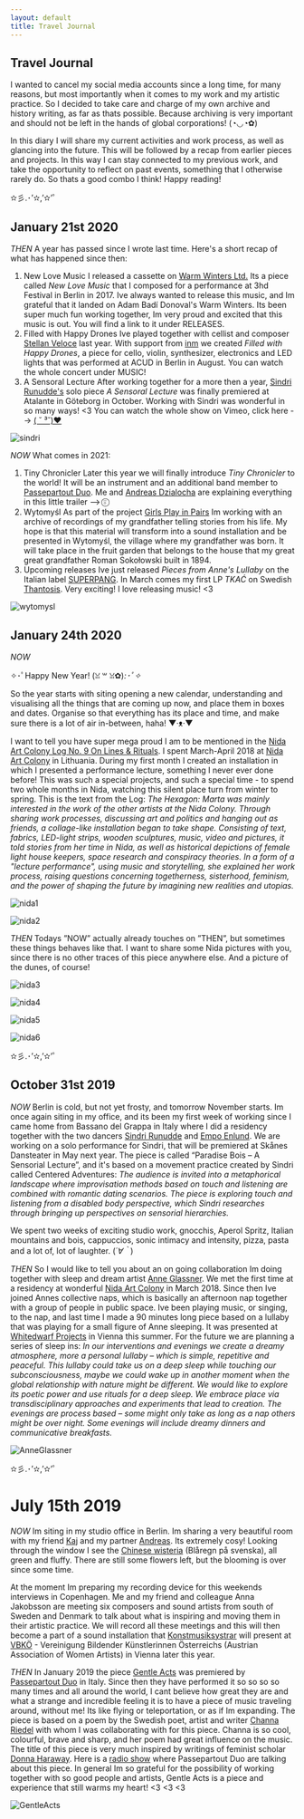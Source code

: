 ```yaml
---
layout: default
title: Travel Journal
---
```


## Travel Journal

I wanted to cancel my social media accounts since a long time, for many reasons, but most importantly when it comes to my work and my artistic practice. So I decided to take care and charge of my own archive and history writing, as far as thats possible. Because archiving is very important and should not be left in the hands of global corporations! (◔◡◔✿)

In this diary I will share my current activities and work process, as well as glancing into the future. This will be followed by a recap from earlier pieces and projects. In this way I can stay connected to my previous work, and take the opportunity to reflect on past events, something that I otherwise rarely do. So thats a good combo I think! Happy reading!

 ✫彡.･’✫,’✫’ﾟ

## January 21st 2020

*THEN*
A year has passed since I wrote last time. Here's a short recap of what has happened since then:

1. New Love Music
I released a cassette on [Warm Winters Ltd.](https://warmwinters.ltd/) Its a piece called *New Love Music* that I composed for a performance at 3hd Festival in Berlin in 2017. Ive always wanted to release this music, and Im grateful that it landed on Adam Badí Donoval's Warm Winters. Its been super much fun working together, Im very proud and excited that this music is out. You will find a link to it under RELEASES.
2. Filled with Happy Drones
Ive played together with cellist and composer [Stellan Veloce](http://stellanveloce.de/about/) last year. With support from [inm](https://www.inm-berlin.de/en/) we created *Filled with Happy Drones*, a piece for cello, violin, synthesizer, electronics and LED lights that was performed at ACUD in Berlin in August. You can watch the whole concert under MUSIC!
3. A Sensoral Lecture
After working together for a more then a year, [Sindri Runudde's](https://vimeo.com/user17315986) solo piece *A Sensoral Lecture* was finally premiered at Atalante in Göteborg in October. Working with Sindri was wonderful in so many ways! <3 You can watch the whole show on Vimeo, click here --> [( ˘ ³˘)♥](https://vimeo.com/467869910)

![sindri](/assets/images/sindri.jpg)

*NOW*
What comes in 2021:
1. Tiny Chronicler
Later this year we will finally introduce *Tiny Chronicler* to the world! It will be an instrument and an additional band member to [Passepartout Duo](https://passepartoutduo.com/). Me and [Andreas Dzialocha](https://adz.garden/) are explaining everything in this little trailer --> [ ⍤⃝](https://fb.watch/36K22XMhM2/)
2. Wytomyśl
As part of the project [Girls Play in Pairs](https://girlsplayinpairs.com/) Im working with an archive of recordings of my grandfather telling stories from his life. My hope is that this material will transform into a sound installation and be presented in Wytomyśl, the village where my grandfather was born. It will take place in the fruit garden that belongs to the house that my great great grandfather Roman Sokołowski built in 1894. 
3. Upcoming releases
Ive just released *Pieces from Anne's Lullaby* on the Italian label [SUPERPANG](https://superpang.bandcamp.com/). In March comes my first LP *TKAĆ* on Swedish [Thantosis](https://thanatosis.org/). Very exciting! I love releasing music! <3

![wytomysl](/assets/images/wytomysl.jpg)

## January 24th 2020

*NOW*

✧･ﾟHappy New Year! (ꈍ ꒳ ꈍ✿)*:･ﾟ✧*

So the year starts with siting opening a new calendar, understanding and visualising all the things that are coming up now, and place them in boxes and dates. Organise so that everything has its place and time, and make sure there is a lot of air in-between, haha! ▼·ᴥ·▼

I want to tell you have super mega proud I am to be mentioned in the [Nida Art Colony Log No. 9 On Lines & Rituals](http://nidacolony.lt/en/colony-log). I spent March-April 2018 at [Nida Art Colony](http://nidacolony.lt/) in Lithuania. During my first month I created an installation in which I presented a performance lecture, something I never ever done before! This was such a special projects, and such a special time - to spend two whole months in Nida, watching this silent place turn from winter to spring. This is the text from the Log: *The Hexagon: Marta was mainly interested in the work of the other artists at the Nida Colony. Through sharing work processes, discussing art and politics and hanging out as friends, a collage-like installation began to take shape. Consisting of text, fabrics, LED-light strips, wooden sculptures, music, video and pictures, it told stories from her time in Nida, as well as historical depictions of female light house keepers, space research and conspiracy theories. In a form of a "lecture performance", using music and storytelling, she explained her work process, raising questions concerning togetherness, sisterhood, feminism, and the power of shaping the future by imagining new realities and utopias.*

![nida1](/assets/images/nida1.JPG)

![nida2](/assets/images/nida2.JPG)

*THEN*
Todays ”NOW” actually already touches on ”THEN”, but sometimes these things behaves like that. I want to share some Nida pictures with you, since there is no other traces of this piece anywhere else. And a picture of the dunes, of course! 

![nida3](/assets/images/nida3.jpg)

![nida4](/assets/images/nida4.JPG)

![nida5](/assets/images/nida5.jpg)

![nida6](/assets/images/nida6.JPG)

 ✫彡.･’✫,’✫’ﾟ

## October 31st 2019

*NOW*
Berlin is cold, but not yet frosty, and tomorrow November starts. Im once again siting in my office, and its been my first week of working since I came home from Bassano del Grappa in Italy where I did a residency together with the two dancers [Sindri Runudde](https://vimeo.com/user17315986) and [Empo Enlund](https://www.empoenlund.com/). We are working on a solo performance for Sindri, that will be premiered at Skånes Dansteater in May next year. The piece is called “Paradise Bois – A Sensorial Lecture”, and it's based on a movement practice created by Sindri called Centered Adventures: *The audience is invited into a metaphorical landscape where improvisation methods based on touch and listening are combined with romantic dating scenarios. The piece is exploring touch and listening from a disabled body perspective, which Sindri researches through bringing up perspectives on sensorial hierarchies.*

We spent two weeks of exciting studio work, gnocchis, Aperol Spritz, Italian mountains and bois, cappuccios, sonic intimacy and intensity, pizza, pasta and a lot of, lot of laughter. (*´∀｀*) 

*THEN*
So I would like to tell you about an on going collaboration Im doing together with sleep and dream artist [Anne Glassner](https://www.anneglassner.at/). We met the first time at a residency at wonderful [Nida Art Colony](http://nidacolony.lt/) in March 2018. Since then Ive joined Annes collective naps, which is basically an afternoon nap together with a group of people in public space. Ive been playing music, or singing, to the nap, and last time I made a 90 minutes long piece based on a lullaby that was playing for a small figure of Anne sleeping. It was presented at [Whitedwarf Projects](https://www.facebook.com/whitedwarfprojects/) in Vienna this summer. For the future we are planning a series of sleep ins: *In our interventions and evenings we create a dreamy atmosphere, more a personal lullaby – which is simple, repetitive and peaceful. This lullaby could take us on a deep sleep while touching our subconsciousness, maybe we could wake up in another moment when the global relationship with nature might be different. We would like to explore its poetic power and use rituals for a deep sleep. We embrace place via transdisciplinary approaches and experiments that lead to creation. The evenings are process based – some might only take as long as a nap others might be over night. Some evenings will include dreamy dinners and communicative breakfasts.*

![AnneGlassner](/assets/images/anneglassner.jpg)

 ✫彡.･’✫,’✫’ﾟ
 
# July 15th 2019

*NOW*
Im siting in my studio office in Berlin. Im sharing a very beautiful room with my friend [Kaj](https://www.kajduncandavid.com/) and my partner [Andreas](https://andreasdzialocha.com/). Its extremely cosy! Looking through the window I see the [Chinese wisteria](https://en.wikipedia.org/wiki/Wisteria_sinensis) (Blåregn på svenska), all green and fluffy. There are still some flowers left, but the blooming is over since some time. 

At the moment Im preparing my recording device for this weekends interviews in Copenhagen. Me and my friend and colleague Anna Jakobsson are meeting six composers and sound artists from south of Sweden and Denmark to talk about what is inspiring and moving them in their artistic practice. We will record all these meetings and this will then become a part of a sound installation that [Konstmusiksystrar](http://konstmusiksystrar.se/) will present at [VBKÖ](https://www.vbkoe.org/) - Vereinigung Bildender Künstlerinnen Österreichs (Austrian Association of Women Artists) in Vienna later this year.

*THEN*
In January 2019 the piece [Gentle Acts](https://www.youtube.com/watch?v=5dFlrUdx9xA) was premiered by [Passepartout Duo](https://passepartoutduo.com/) in Italy. Since then they have performed it so so so so many times and all around the world, I cant believe how great they are and what a strange and incredible feeling it is to have a piece of music traveling around, without me! Its like flying or teleportation, or as if Im expanding. The piece is based on a poem by the Swedish poet, artist and writer [Channa Riedel](https://www.gp.se/kultur/kultur/jag-ber-med-mina-f%C3%B6tter-1.14832172) with whom I was collaborating with for this piece. Channa is so cool, colourful, brave and sharp, and her poem had great influence on the music. The title of this piece is very much inspired by writings of feminist scholar [Donna Haraway](https://www.e-flux.com/journal/75/67125/tentacular-thinking-anthropocene-capitalocene-chthulucene/). 
Here is a [radio show](http://1trackpodcast.com/1-track-contemporary-classical-podcast-passepartout-duo-s7e10/) where Passepartout Duo are talking about this piece. 
In general Im so grateful for the possibility of working together with so good people and artists, Gentle Acts is a piece and experience that still warms my heart! <3 <3 <3 

![GentleActs](/assets/images/gentleacts.jpg)

